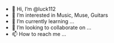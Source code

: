 - 👋 Hi, I’m @luck112
- 👀 I’m interested in Music, Muse, Guitars 
- 🌱 I’m currently learning ...
- 💞️ I’m looking to collaborate on ...
- 📫 How to reach me ...

<!---
luck112/luck112 is a ✨ special ✨ repository because its `README.md` (this file) appears on your GitHub profile.
You can click the Preview link to take a look at your changes.
--->
